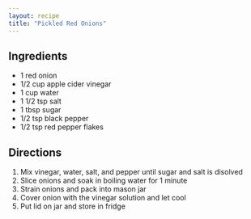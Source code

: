 ```yaml
---
layout: recipe
title: "Pickled Red Onions"
---
```


## Ingredients

- 1 red onion
- 1/2 cup apple cider vinegar
- 1 cup water
- 1 1/2 tsp salt
- 1 tbsp sugar
- 1/2 tsp black pepper
- 1/2 tsp red pepper flakes


## Directions

1. Mix vinegar, water, salt, and pepper until sugar and salt is disolved
2. Slice onions and soak in boiling water for 1 minute
3. Strain onions and pack into mason jar
4. Cover onion with the vinegar solution and let cool
5. Put lid on jar and store in fridge 
